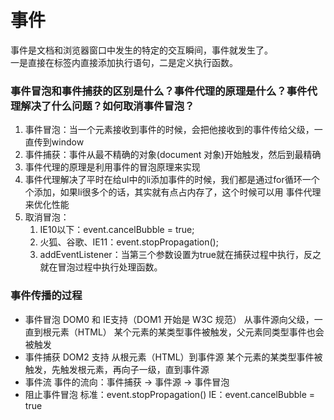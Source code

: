 # 事件

事件是文档和浏览器窗口中发生的特定的交互瞬间，事件就发生了。 <br/>
一是直接在标签内直接添加执行语句，二是定义执行函数。

### 事件冒泡和事件捕获的区别是什么？事件代理的原理是什么？事件代理解决了什么问题？如何取消事件冒泡？

1. 事件冒泡：当一个元素接收到事件的时候，会把他接收到的事件传给父级，一直传到window
2. 事件捕获：事件从最不精确的对象(document 对象)开始触发，然后到最精确
3. 事件代理的原理是利用事件的冒泡原理来实现
4. 事件代理解决了平时在给ul中的li添加事件的时候，我们都是通过for循环一个个添加，如果li很多个的话，其实就有点占内存了，这个时候可以用 事件代理来优化性能
5. 取消冒泡：
   1. IE10以下：event.cancelBubble = true;
   2. 火狐、谷歌、IE11：event.stopPropagation();
   3. addEventListener：当第三个参数设置为true就在捕获过程中执行，反之就在冒泡过程中执行处理函数。



### 事件传播的过程

- 事件冒泡
  DOM0 和 IE支持（DOM1 开始是 W3C 规范）
  从事件源向父级，一直到根元素（HTML）
  某个元素的某类型事件被触发，父元素同类型事件也会被触发
- 事件捕获
  DOM2 支持
  从根元素（HTML）到事件源
  某个元素的某类型事件被触发，先触发根元素，再向子一级，直到事件源
- 事件流
  事件的流向：事件捕获 → 事件源 → 事件冒泡
- 阻止事件冒泡
  标准：event.stopPropagation()
  IE：event.cancelBubble = true
